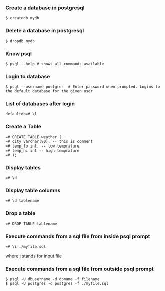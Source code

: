 ### Create a database in postgresql

	$ createdb mydb

### Delete a database in postgresql

	$ dropdb mydb

### Know psql

	$ psql --help # shows all commands available


### Login to database

	$ psql --username postgres  # Enter password when prompted. Logins to the default database for the given user

### List of databases after login

	defaultdb=# \l

### Create a Table

	=# CREATE TABLE weather (
	=# city varchar(80), -- this is comment
	=# temp_lo int, -- low temprature
	=# temp_hi int -- high temprature
	=# );

### Display tables

	=# \d

### Display table columns

	=# \d tablename

### Drop a table

	=# DROP TABLE tablename

### Execute commands from a sql file from inside psql prompt

	=# \i ./myfile.sql

where i stands for input file

### Execute commands from a sql file from outside psql prompt

	$ psql -U dbusername -d dbname -f filename
	$ psql -U postgres -d postgres -f ./myfile.sql


